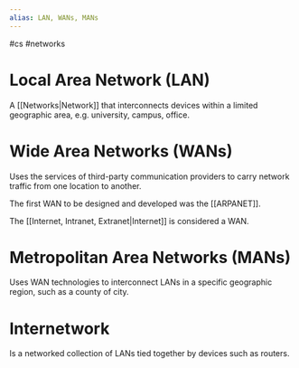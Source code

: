 ```yaml
---
alias: LAN, WANs, MANs
---
```

#cs #networks
# Local Area Network (LAN)
A [[Networks|Network]] that interconnects devices within a limited geographic area, e.g. university, campus, office.
# Wide Area Networks (WANs)
Uses the services of third-party communication providers to carry network traffic from one location to another. 

The first WAN to be designed and developed was the [[ARPANET]]. 

The [[Internet, Intranet, Extranet|Internet]] is considered a WAN.
# Metropolitan Area Networks (MANs)
Uses WAN technologies to interconnect LANs in a specific geographic region, such as a county of city.
# Internetwork
Is a networked collection of LANs tied together by devices such as routers.

